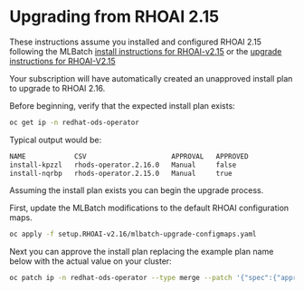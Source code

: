 # Upgrading from RHOAI 2.15

These instructions assume you installed and configured RHOAI 2.15 following
the MLBatch [install instructions for RHOAI-v2.15](../setup.RHOAI-v2.15/CLUSTER-SETUP.md)
or the [upgrade instructions for RHOAI-V2.15](../setup.RHOAI-v2.15/UPGRADE.md)

Your subscription will have automatically created an unapproved
install plan to upgrade to RHOAI 2.16.

Before beginning, verify that the expected install plan exists:
```sh
oc get ip -n redhat-ods-operator
```
Typical output would be:
```sh
NAME            CSV                     APPROVAL   APPROVED
install-kpzzl   rhods-operator.2.16.0   Manual     false
install-nqrbp   rhods-operator.2.15.0   Manual     true
```

Assuming the install plan exists you can begin the upgrade process.

First, update the MLBatch modifications to the default RHOAI configuration maps.
```sh
oc apply -f setup.RHOAI-v2.16/mlbatch-upgrade-configmaps.yaml
```

Next you can approve the install plan replacing the example plan name
below with the actual value on your cluster:
```sh
oc patch ip -n redhat-ods-operator --type merge --patch '{"spec":{"approved":true}}' install-kpzzl
```
